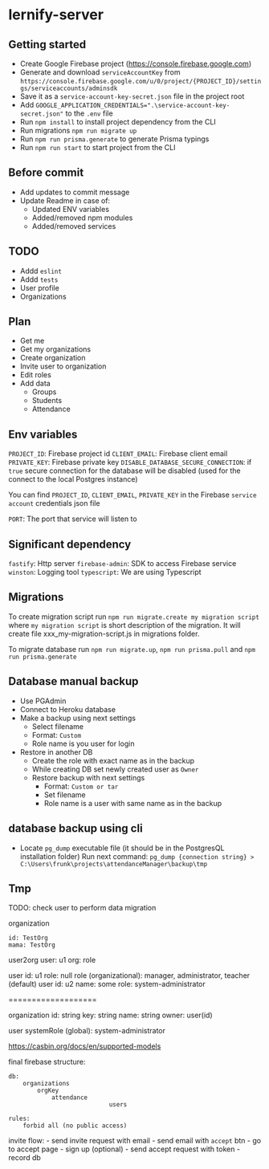 # lernify-server

## Getting started

- Create Google Firebase project (https://console.firebase.google.com)
- Generate and download `serviceAccountKey` from `https://console.firebase.google.com/u/0/project/{PROJECT_ID}/settings/serviceaccounts/adminsdk`
- Save it as a `service-account-key-secret.json` file in the project root
- Add `GOOGLE_APPLICATION_CREDENTIALS=".\service-account-key-secret.json"` to the `.env` file
- Run `npm install` to install project dependency from the CLI
- Run migrations `npm run migrate up`
- Run `npm run prisma.generate` to generate Prisma typings
- Run `npm run start` to start project from the CLI

## Before commit

- Add updates to commit message
- Update Readme in case of:
  - Updated ENV variables
  - Added/removed npm modules
  - Added/removed services

## TODO

- Addd `eslint`
- Addd `tests`
- User profile
- Organizations

## Plan

- Get me
- Get my organizations
- Create organization
- Invite user to organization
- Edit roles
- Add data
  - Groups
  - Students
  - Attendance

## Env variables

`PROJECT_ID`: Firebase project id
`CLIENT_EMAIL`: Firebase client email
`PRIVATE_KEY`: Firebase private key
`DISABLE_DATABASE_SECURE_CONNECTION`: if `true` secure connection for the database will be disabled (used for the connect to the local Postgres instance)

You can find `PROJECT_ID`, `CLIENT_EMAIL`, `PRIVATE_KEY` in the Firebase `service account` credentials json file

`PORT`: The port that service will listen to

## Significant dependency

`fastify`: Http server
`firebase-admin`: SDK to access Firebase service
`winston`: Logging tool
`typescript`: We are using Typescript

## Migrations

To create migration script run `npm run migrate.create my migration script` where `my migration script` is short description of the migration. It will create file xxx_my-migration-script.js in migrations folder.

To migrate database run `npm run migrate.up`, `npm run prisma.pull` and `npm run prisma.generate`

## Database manual backup

- Use PGAdmin
- Connect to Heroku database
- Make a backup using next settings
  - Select filename
  - Format: `Custom`
  - Role name is you user for login
- Restore in another DB
  - Create the role with exact name as in the backup
  - While creating DB set newly created user as `Owner`
  - Restore backup with next settings
    - Format: `Custom or tar`
    - Set filename
    - Role name is a user with same name as in the backup

## database backup using cli

- Locate `pg_dump` executable file (it should be in the PostgresQL installation folder)
  Run next command: `pg_dump {connection string} > C:\Users\frunk\projects\attendanceManager\backup\tmp`

## Tmp

TODO: check user to perform data migration

organization

    id: TestOrg
    mama: TestOrg

user2org
user: u1
org:
role

user
id: u1
role: null
role (organizational): manager, administrator, teacher (default)
user
id: u2
name: some
role: system-administrator

===================

organization
id: string
key: string
name: string
owner: user(id)

user
systemRole (global): system-administrator

https://casbin.org/docs/en/supported-models

final firebase structure:

    db:
        organizations
            orgKey
                attendance
    							users

    rules:
        forbid all (no public access)

invite flow: - send invite request with email - send email with `accept` btn - go to accept page - sign up (optional) - send accept request with token - record db
